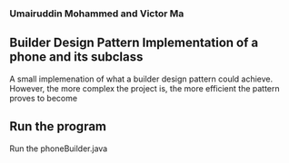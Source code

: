 ### Umairuddin Mohammed and Victor Ma

## Builder Design Pattern Implementation of a phone and its subclass
A small implemenation of what a builder design pattern could achieve. However, the more complex the project is, the more efficient the pattern proves to become

## Run the program
Run the phoneBuilder.java 
